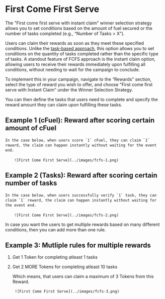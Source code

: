 # First Come First Serve

The "First come first serve with instant claim" winner selection strategy allows you to set conditions based on the amount of fuel secured or the number of tasks completed (e.g., “Number of Tasks > X”).

Users can claim their rewards as soon as they meet these specified conditions. Unlike the [task-based approach](task-fcfs.md), this option allows you to set conditions on the quantity of tasks completed rather than the specific type of tasks. A standout feature of FCFS approach is the instant claim option, allowing users to receive their rewards immediately upon fulfilling all conditions, without needing to wait for the campaign to conclude.

To implement this in your campaign, navigate to the “Rewards” section, select the type of reward you wish to offer, and choose "First come first serve with Instant Claim” under the Winner Selection Strategy.

You can then define the tasks that users need to complete and specify the reward amount they can claim upon fulfilling these tasks.

## Example 1 (cFuel): Reward after scoring certain amount of cFuel

    In the case below, when users score `1` cFuel, they can claim `1` reward, the claim can happen instantly without waiting for the event end.

        ![First Come First Serve](../images/fcfs-1.png)

## Example 2 (Tasks): Reward after scoring certain number of tasks

    In the case below, when users successfully verify `1` task, they can claim `1` reward, the claim can happen instantly without waiting for the event end.

        ![First Come First Serve](../images/fcfs-2.png)

In case you want the users to get multiple rewards based on many different conditions, then you can add more than one rule.

## Example 3: Mutliple rules for multiple rewards

1.  Get 1 Token for completing atleast 1 tasks
2.  Get 2 MORE Tokens for completing atleast 10 tasks

    Which means, that users can claim a maximum of 3 Tokens from this Reward.

         ![First Come First Serve](../images/fcfs-3.png)
